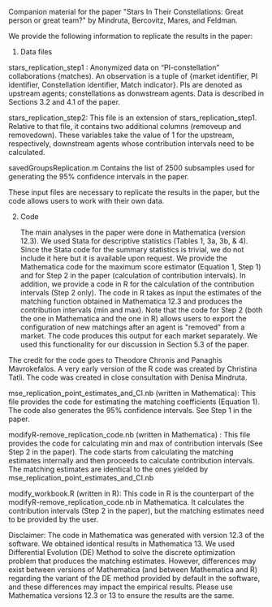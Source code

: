 Companion material for the paper "Stars In Their Constellations: Great person or great team?"
by Mindruta, Bercovitz, Mares, and Feldman.

We provide the following information to replicate the results in the paper: 
1.	Data files

stars_replication_step1	: Anonymized data on “PI-constellation” collaborations (matches). An observation is a tuple of {market identifier, PI identifier, Constellation identifier, Match indicator}. PIs are denoted as upstream agents; constellations as donwstream agents. Data is described in Sections 3.2 and 4.1 of the paper. 

stars_replication_step2: This file is an extension of stars_replication_step1. Relative to that file, it contains two additional columns (removeup and removedown). These variables take the value of 1 for the upstream, respectively, downstream agents whose contribution intervals need to be calculated. 

savedGroupsReplication.m Contains the list of 2500 subsamples used for generating the 95% confidence intervals in the paper. 

These input files are necessary to replicate the results in the paper, but the code allows users to work with their own data. 

2. Code
   
   The main analyses in the paper were done in Mathematica (version 12.3). We used Stata for descriptive statistics (Tables 1, 3a, 3b, & 4). Since the Stata code for the summary statistics is trivial, we do not include it here but it is available upon request. We provide the Mathematica code for the maximum score estimator (Equation 1, Step 1) and for Step 2 in the paper (calculation of contribution intervals). In addition, we provide a code in R for the calculation of the contribution intervals (Step 2 only). The code in R takes as input the estimates of the matching function obtained in Mathematica 12.3 and produces the contribution intervals (min and max). Note that the code for Step 2 (both the one in Mathematica and the one in R) allows users to export the configuration of new matchings after an agent is "removed" from a market. The code produces this output for each market separately. We used this functionality for our discussion in Section 5.3 of the paper. 
      
The credit for the code goes to Theodore Chronis and Panaghis Mavrokefalos. A very early version of the R code was created by Christina Tatli. The code was created in close consultation with Denisa Mindruta.

mse_replication_point_estimates_and_CI.nb (written in Mathematica): This file provides the code for estimating the matching coefficients (Equation 1). The code also generates the 95% confidence intervals. See Step 1 in the paper. 

modifyR-remove_replication_code.nb (written in Mathematica) : This file provides the code for calculating min and max of contribution intervals (See Step 2 in the paper). The code starts from calculating the matching estimates internally and then proceeds to calculate contribution intervals. The matching estimates are identical to the ones yielded by mse_replication_point_estimates_and_CI.nb

modify_workbook.R (written in R): This code in R is the counterpart of the modifyR-remove_replication_code.nb in Mathematica. It calculates the contribution intervals (Step 2 in the paper), but the matching estimates need to be provided by the user. 

Disclaimer: The code in Mathematica was generated with version 12.3 of the software. We obtained identical results in Mathematica 13. We used Differential Evolution (DE) Method to solve the discrete optimization problem that produces the matching estimates. However, differences may exist between versions of Mathematica (and between Mathematica and R) regarding the variant of the DE method provided by default in the software, and these differences may impact the empirical results. Please use Mathematica versions 12.3 or 13 to ensure the results are the same.
